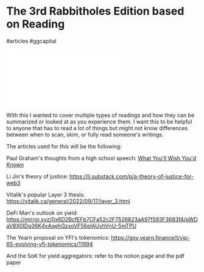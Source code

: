 # The 3rd Rabbitholes Edition based on Reading
#articles #ggcapital 

![](bookmarks_12_29_22.html)

With this I wanted to cover multiple types of readings and how they can be summarized or looked at as you experience them. I want this to be helpful to anyone that has to read a lot of things but might not know differences between when to scan, skim, or fully read someone's writings.

The articles used for this will be the following:

Paul Graham's thoughts from a high school speech:
[What You'll Wish You'd Known](http://www.paulgraham.com/hs.html)

Li Jin's theory of justice:
https://li.substack.com/p/a-theory-of-justice-for-web3

Vitalik's popular Layer 3 thesis:
https://vitalik.ca/general/2022/09/17/layer_3.html

DeFi Man's outlook on yield:
https://mirror.xyz/0x6D2BcfEFb7CFa52c2F7526823aA97f593F3683f4/pWDaV8X0IDq36K4xAqehGzxoVF56eIAUvhVnU-5mTPU

The Yearn proposal on YFI's tokenomics:
https://gov.yearn.finance/t/yip-65-evolving-yfi-tokenomics/11994

And the SoK for yield aggregators:
refer to the notion page and the pdf paper